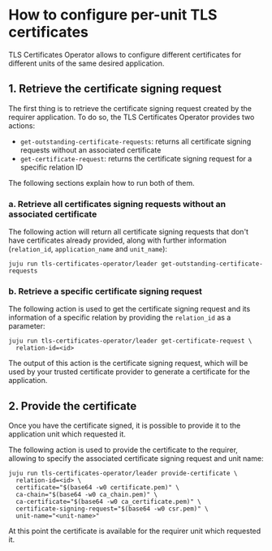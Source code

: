 # How to configure per-unit TLS certificates
TLS Certificates Operator allows to configure different certificates for different units of the same desired application.

## 1. Retrieve the certificate signing request
The first thing is to retrieve the certificate signing request created by the requirer application.
To do so, the TLS Certificates Operator provides two actions:
* `get-outstanding-certificate-requests`: returns all certificate signing requests without an associated certificate
* `get-certificate-request`: returns the certificate signing request for a specific relation ID

The following sections explain how to run both of them.

### a. Retrieve all certificates signing requests without an associated certificate
The following action will return all certificate signing requests that don't have certificates already provided, along with further information (`relation_id`, `application_name` and `unit_name`):
```shell
juju run tls-certificates-operator/leader get-outstanding-certificate-requests
```

### b. Retrieve a specific certificate signing request
The following action is used to get the certificate signing request and its information of a specific relation by providing the `relation_id` as a parameter:
```shell
juju run tls-certificates-operator/leader get-certificate-request \
  relation-id=<id>
```

The output of this action is the certificate signing request, which will be used by your trusted certificate provider to generate a certificate for the application.

## 2. Provide the certificate
Once you have the certificate signed, it is possible to provide it to the application unit which requested it.

The following action is used to provide the certificate to the requirer, allowing to specify the associated certificate signing request and unit name:
```shell
juju run tls-certificates-operator/leader provide-certificate \
  relation-id=<id> \
  certificate="$(base64 -w0 certificate.pem)" \
  ca-chain="$(base64 -w0 ca_chain.pem)" \
  ca-certificate="$(base64 -w0 ca_certificate.pem)" \
  certificate-signing-request="$(base64 -w0 csr.pem)" \
  unit-name="<unit-name>"
```
At this point the certificate is available for the requirer unit which requested it.